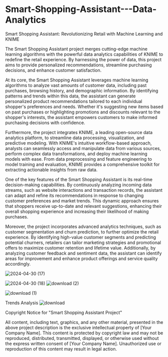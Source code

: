 # Smart-Shopping-Assistant---Data-Analytics
Smart Shopping Assistant: Revolutionizing Retail with Machine Learning and KNIME

The Smart Shopping Assistant project merges cutting-edge machine learning algorithms with the powerful data analytics capabilities of KNIME to redefine the retail experience. By harnessing the power of data, this project aims to provide personalized recommendations, streamline purchasing decisions, and enhance customer satisfaction.

At its core, the Smart Shopping Assistant leverages machine learning algorithms to analyze vast amounts of customer data, including past purchases, browsing history, and demographic information. By identifying patterns and trends within this data, the assistant can generate personalized product recommendations tailored to each individual shopper's preferences and needs. Whether it's suggesting new items based on past purchases or highlighting promotions and discounts relevant to the shopper's interests, the assistant empowers customers to make informed purchasing decisions with confidence.

Furthermore, the project integrates KNIME, a leading open-source data analytics platform, to streamline data processing, visualization, and predictive modeling. With KNIME's intuitive workflow-based approach, analysts can seamlessly access and manipulate data from various sources, perform complex data transformations, and deploy machine learning models with ease. From data preprocessing and feature engineering to model training and evaluation, KNIME provides a comprehensive toolkit for extracting actionable insights from raw data.

One of the key features of the Smart Shopping Assistant is its real-time decision-making capabilities. By continuously analyzing incoming data streams, such as website interactions and transaction records, the assistant can adapt and refine its recommendations in response to changing customer preferences and market trends. This dynamic approach ensures that shoppers receive up-to-date and relevant suggestions, enhancing their overall shopping experience and increasing their likelihood of making purchases.

Moreover, the project incorporates advanced analytics techniques, such as customer segmentation and churn prediction, to further optimize the retail experience. By identifying high-value customer segments and predicting potential churners, retailers can tailor marketing strategies and promotional offers to maximize customer retention and lifetime value. Additionally, by analyzing customer feedback and sentiment data, the assistant can identify areas for improvement and enhance product offerings and service quality accordingly.

![2024-04-30 (17)](https://github.com/mdaltamashalam/Smart-Shopping-Assistant---Data-Analytics/assets/115888774/e3816ac4-ec2f-4dee-9a51-e0f39e5663bf)


![2024-04-30 (18)](https://github.com/mdaltamashalam/Smart-Shopping-Assistant---Data-Analytics/assets/115888774/05980c93-b3c8-4c64-9c59-2dab75908b69)
![download (2)](https://github.com/mdaltamashalam/Smart-Shopping-Assistant---Data-Analytics/assets/115888774/d969acd1-67b9-4433-a170-01d0242a25a9)


![download (1)](https://github.com/mdaltamashalam/Smart-Shopping-Assistant---Data-Analytics/assets/115888774/e63fa74f-c72d-43b2-9462-83b79ff6fee4)

Trends Analysis
![download](https://github.com/mdaltamashalam/Smart-Shopping-Assistant---Data-Analytics/assets/115888774/2e0eb341-0fa2-4c1e-9b3f-847a71d90c91)

Copyright Notice for "Smart Shopping Assistant Project"

All content, including text, graphics, and any other material, presented in the above project description is the exclusive intellectual property of [Your Company Name]. This content is protected by copyright law and may not be reproduced, distributed, transmitted, displayed, or otherwise used without the express written consent of [Your Company Name]. Unauthorized use or reproduction of this content may result in legal action.




